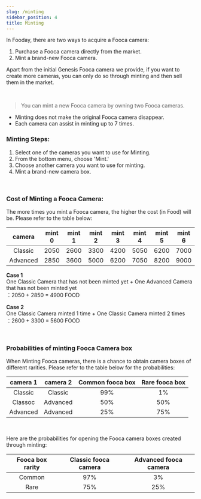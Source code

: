 ```yaml
---
slug: /minting
sidebar_position: 4
title: Minting
---
```


In Fooday, there are two ways to acquire a Fooca camera:
1. Purchase a Fooca camera directly from the market.
2. Mint a brand-new Fooca camera.

Apart from the initial Genesis Fooca camera we provide, if you want to create more cameras, you can only do so through minting and then sell them in the market.


<br/>

> You can mint a new Fooca camera by owning two Fooca cameras. 

* Minting does not make the original Fooca camera disappear. 
* Each camera can assist in minting up to 7 times.

### Minting Steps:

1. Select one of the cameras you want to use for Minting.
2. From the bottom menu, choose 'Mint.'
3. Choose another camera you want to use for minting.
4. Mint a brand-new camera box.


<br/>

### Cost of Minting a Fooca Camera: 
The more times you mint a Fooca camera, the higher the cost (in Food) will be. Please refer to the table below:

| camera  | mint 0  | mint 1  | mint 2  | mint 3  | mint 4  |  mint 5 | mint 6  |
|:---:|:---:|:---:|:---:|:---:|:---:|:---:|:---:|
| Classic | 2050  | 2600  | 3300  | 4200  |  5050 |6200   | 7000  |
| Advanced  | 2850  | 3600  | 5000  | 6200  |7050   | 8200  | 9000  |

**Case 1**  
One Classic Camera that has not been minted yet + One Advanced Camera that has not been minted yet  
：2050 + 2850 = 4900 FOOD

**Case 2**  
One Classic Camera minted 1 time + One Classic Camera minted 2 times  
：2600 + 3300 = 5600 FOOD

<br/>

### Probabilities of minting Fooca Camera box 
When Minting Fooca cameras, there is a chance to obtain camera boxes of different rarities. Please refer to the table below for the probabilities:

| camera 1  | camera 2  |  Common fooca box  | Rare fooca box  |
|:---:|:---:|:---:|:---:|
| Classic | Classic  | 99%  | 1%  | 
| Classoc  | Advanced  | 50%  | 50%  | 
| Advanced  | Advanced  | 25%  | 75%  | 

<br/>

Here are the probabilities for opening the Fooca camera boxes created through minting:

| Fooca box rarity | Classic fooca camera  | Advanced fooca camera |
|:---:|:---:|:---:|
| Common | 97%  | 3%  | 
| Rare  | 75%  | 25%  |

